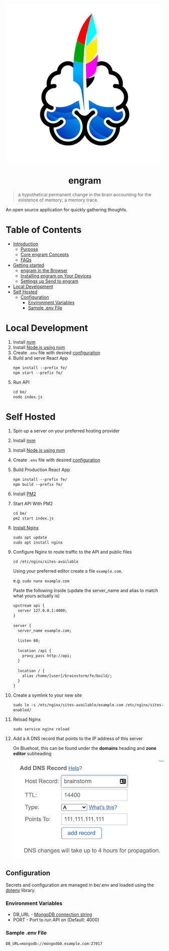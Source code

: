 <p align="center">
  <img src="fe/public/logo512.png" alt="engram logo"/>
</p>

<h1 align="center">engram</h1>

> a hypothetical permanent change in the brain accounting for the existence of memory; a memory trace.

An open source application for quickly gathering thoughts.

# Table of Contents

- [Introduction](https://engramhq.xyz/2020/11/21/introducing-engram/)
  - [Purpose](https://engramhq.xyz/help/about/philosophy-behind-engram/)
  - [Core engram Concepts](https://engramhq.xyz/help/about/core-engram-concepts/)
  - [FAQs](https://engramhq.xyz/faqs/)
- [Getting started](https://engramhq.xyz/help/#getting-started)
  - [engram in the Browser](https://engramhq.xyz/help/getting-started/engram-in-your-browser/)
  - [Installing engram on Your Devices](https://engramhq.xyz/help/getting-started/install-engram-on-your-devices/)
  - [Settings up Send to engram](https://engramhq.xyz/help/getting-started/how-to-setup-send-to-engram/)
- [Local Development](#local-development)
- [Self Hosted](#self-hosted)
  - [Configuration](#configuration)
    - [Environment Variables](#environment-variables)
    - [Sample .env File](#sample-env-file)

# Local Development

1. Install [nvm](https://github.com/nvm-sh/nvm#installing-and-updating)
2. Install [Node.js using nvm](https://github.com/nvm-sh/nvm#usage)
3. Create `.env` file with desired [configuration](#configuration)
4. Build and serve React App
   ```
   npm install --prefix fe/
   npm start --prefix fe/
   ```
5. Run API
   ```
   cd be/
   node index.js
   ```

# Self Hosted

1. Spin up a server on your preferred hosting provider
2. Install [nvm](https://github.com/nvm-sh/nvm#installing-and-updating)
3. Install [Node.js using nvm](https://github.com/nvm-sh/nvm#usage)
4. Create `.env` file with desired [configuration](#configuration)
5. Build Production React App
   ```
   npm install --prefix fe/
   npm build --prefix fe/
   ```
6. Install [PM2](https://github.com/Unitech/pm2#installing-pm2)
7. Start API With PM2
   ```
   cd be/
   pm2 start index.js
   ```
8. [Install Nginx](https://www.digitalocean.com/community/tutorials/how-to-install-nginx-on-ubuntu-18-04)
   ```
   sudo apt update
   sudo apt install nginx
   ```
9. Configure Nginx to route traffic to the API and public files

   ```
   cd /etc/nginx/sites-available
   ```

   Using your preferred editor create a file `example.com`.

   e.g. `sudo nano example.com`

   Paste the following inside (update the server_name and alias to match what yours actually is)

   ```
   upstream api {
     server 127.0.0.1:4000;
   }

   server {
     server_name example.com;

     listen 80;

     location /api {
       proxy_pass http://api;
     }

     location / {
       alias /home/[user]/brainstorm/fe/build/;
     }
   }
   ```

10. Create a symlink to your new site
    ```
    sudo ln -s /etc/nginx/sites-available/example.com /etc/nginx/sites-enabled/
    ```
11. Reload Nginx
    ```
    sudo service nginx reload
    ```
12. Add a A DNS record that points to the IP address of this server

    On Bluehost, this can be found under the **domains** heading and **zone editor** subheading

    ![Bluehost Add DNS Record](images/add-dns-bluehost.png)

## Configuration

Secrets and configuration are managed in be/.env and loaded using the [dotenv](https://github.com/motdotla/dotenv) library.

### Environment Variables

- DB_URL - [MongoDB connection string](https://docs.mongodb.com/manual/reference/connection-string/)
- PORT - Port to run API on (Default: 4000)

### Sample .env File

```
DB_URL=mongodb://mongodb0.example.com:27017
```
